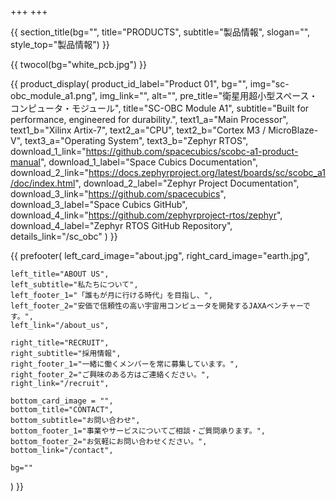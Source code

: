 +++
+++

{{ section_title(bg="", title="PRODUCTS", subtitle="製品情報", slogan="", style_top="製品情報") }}

{{ twocol(bg="white_pcb.jpg") }}

{{ product_display(
	product_id_label="Product 01",
	bg="",
	img="sc-obc_module_a1.png",
	img_link="",
	alt="",
	pre_title="衛星用超小型スペース・コンピュータ・モジュール",
	title="SC-OBC Module A1",
	subtitle="Built for performance, engineered for durability.",
	text1_a="Main Processor",
	text1_b="Xilinx Artix-7",
	text2_a="CPU",
	text2_b="Cortex M3 / MicroBlaze-V",
	text3_a="Operating System",
	text3_b="Zephyr RTOS",
	download_1_link="https://github.com/spacecubics/scobc-a1-product-manual",
	download_1_label="Space Cubics Documentation",
	download_2_link="https://docs.zephyrproject.org/latest/boards/sc/scobc_a1/doc/index.html",
	download_2_label="Zephyr Project Documentation",
	download_3_link="https://github.com/spacecubics",
	download_3_label="Space Cubics GitHub",
	download_4_link="https://github.com/zephyrproject-rtos/zephyr",
	download_4_label="Zephyr RTOS GitHub Repository",
	details_link="/sc_obc"
) }}

{{ prefooter(
	left_card_image="about.jpg",
	right_card_image="earth.jpg",

	left_title="ABOUT US",
	left_subtitle="私たちについて",
	left_footer_1="「誰もが月に行ける時代」を目指し、",
	left_footer_2="安価で信頼性の高い宇宙用コンピュータを開発するJAXAベンチャーです。",
	left_link="/about_us",

	right_title="RECRUIT",
	right_subtitle="採用情報",
	right_footer_1="一緒に働くメンバーを常に募集しています。",
	right_footer_2="ご興味のある方はご連絡ください。",
	right_link="/recruit",

	bottom_card_image = "",
	bottom_title="CONTACT",
	bottom_subtitle="お問い合わせ",
	bottom_footer_1="事業やサービスについてご相談・ご質問承ります。",
	bottom_footer_2="お気軽にお問い合わせください。",
	bottom_link="/contact",

	bg=""
) }}
